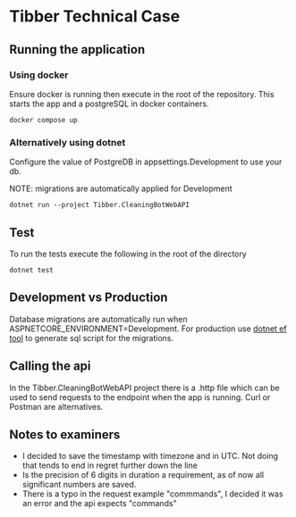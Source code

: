 # Tibber Technical Case

## Running the application

### Using docker

Ensure docker is running then execute in the root of the repository.
This starts the app and a postgreSQL in docker containers.


```console
docker compose up
```

### Alternatively using dotnet

Configure the value of PostgreDB in appsettings.Development to use your db.

NOTE: migrations are automatically applied for Development

```console
dotnet run --project Tibber.CleaningBotWebAPI
```

## Test
To run the tests execute the following in the root of the directory
```console
dotnet test
```

## Development vs Production


Database migrations are automatically run when ASPNETCORE_ENVIRONMENT=Development.
For production use [dotnet ef tool](https://learn.microsoft.com/en-us/ef/core/managing-schemas/migrations/applying?tabs=dotnet-core-cli)
to generate sql script for the migrations.

## Calling the api
In the Tibber.CleaningBotWebAPI project there is a .http file which can be used to send requests
to the endpoint when the app is running. Curl or Postman are alternatives.

## Notes to examiners
- I decided to save the timestamp with timezone and in UTC. Not doing that tends to end in regret further down the line
- Is the precision of 6 digits in duration a requirement, as of now all significant numbers are saved.
- There is a typo in the request example "commmands", I decided it was an error and the api expects "commands"